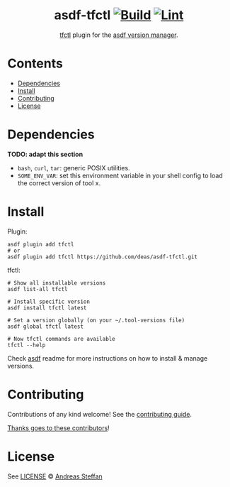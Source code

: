 <div align="center">

# asdf-tfctl [![Build](https://github.com/deas/asdf-tfctl/actions/workflows/build.yml/badge.svg)](https://github.com/deas/asdf-tfctl/actions/workflows/build.yml) [![Lint](https://github.com/deas/asdf-tfctl/actions/workflows/lint.yml/badge.svg)](https://github.com/deas/asdf-tfctl/actions/workflows/lint.yml)


[tfctl](https://weaveworks.github.io/tf-controller/tfctl) plugin for the [asdf version manager](https://asdf-vm.com).

</div>

# Contents

- [Dependencies](#dependencies)
- [Install](#install)
- [Contributing](#contributing)
- [License](#license)

# Dependencies

**TODO: adapt this section**

- `bash`, `curl`, `tar`: generic POSIX utilities.
- `SOME_ENV_VAR`: set this environment variable in your shell config to load the correct version of tool x.

# Install

Plugin:

```shell
asdf plugin add tfctl
# or
asdf plugin add tfctl https://github.com/deas/asdf-tfctl.git
```

tfctl:

```shell
# Show all installable versions
asdf list-all tfctl

# Install specific version
asdf install tfctl latest

# Set a version globally (on your ~/.tool-versions file)
asdf global tfctl latest

# Now tfctl commands are available
tfctl --help
```

Check [asdf](https://github.com/asdf-vm/asdf) readme for more instructions on how to
install & manage versions.

# Contributing

Contributions of any kind welcome! See the [contributing guide](contributing.md).

[Thanks goes to these contributors](https://github.com/deas/asdf-tfctl/graphs/contributors)!

# License

See [LICENSE](LICENSE) © [Andreas Steffan](https://github.com/deas/)
